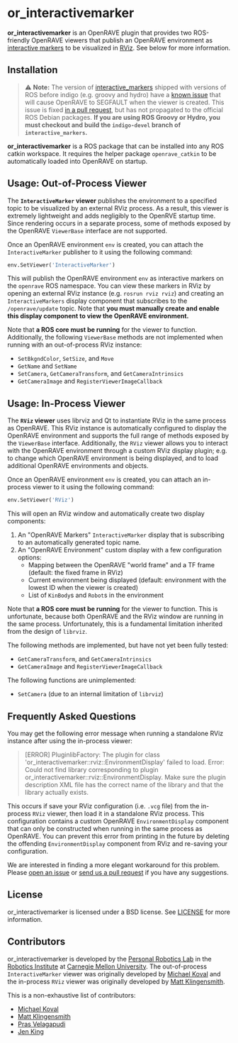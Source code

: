 # or_interactivemarker #

**or_interactivemarker** is an OpenRAVE plugin that provides two ROS-friendly OpenRAVE
viewers that publish an OpenRAVE environment as
[interactive markers](http://wiki.ros.org/interactive_markers)
to be visualized in
[RViz](http://wiki.ros.org/rviz). See below for more information.


## Installation ##

> :warning: **Note:** The version of [interactive_markers](http://wiki.ros.org/interactive_markers)
> shipped with versions of ROS before indigo (e.g. groovy and hydro) have a
> [known issue](https://github.com/ros-visualization/interactive_markers/issues/18)
> that will cause OpenRAVE to SEGFAULT when the viewer is created. This issue is fixed
> [in a pull request](https://github.com/ros-visualization/interactive_markers/pull/19),
> but has not propagated to the official ROS Debian packages. **If you are using
> ROS Groovy or Hydro, you must checkout and build the `indigo-devel` branch of
> `interactive_markers`.**

**or_interactivemarker** is a ROS package that can be installed into any ROS catkin workspace.  It requires the helper package `openrave_catkin` to be automatically loaded into OpenRAVE on startup.

## Usage: Out-of-Process Viewer ##

The **`InteractiveMarker` viewer** publishes the environment to a specified
topic to be visualized by an external RViz process. As a result, this viewer is
extremely lightweight and adds negligibly to the OpenRVE startup time. Since
rendering occurs in a separate process, some of methods exposed by the OpenRAVE
`ViewerBase` interface are not supported.

Once an OpenRAVE environment `env` is created, you can attach the
`InteractiveMarker` publisher to it using the following command:

```python
env.SetViewer('InteractiveMarker')
```

This will publish the OpenRAVE environment `env` as interactive markers on the
`openrave` ROS namespace. You can view these markers in RViz by opening an
external RViz instance (e.g. `rosrun rviz rviz`) and creating an
`InteractiveMarkers` display component that subscribes to the
`/openrave/update` topic. Note that **you must manually create and enable this
display component to view the OpenRAVE environment.**

Note that **a ROS core must be running** for the viewer to function.
Additionally, the following `ViewerBase` methods are not implemented when
running with an out-of-process RViz instance:

- `SetBkgndColor`, `SetSize`, and `Move`
- `GetName` and `SetName`
- `SetCamera`, `GetCameraTransform`, and `GetCameraIntrinsics`
- `GetCameraImage` and `RegisterViewerImageCallback`


## Usage: In-Process Viewer ##
The **`RViz` viewer**  uses librviz and Qt to instantiate RViz in the same
process as OpenRAVE. This RViz instance is automatically configured to display
the OpenRAVE environment and supports the full range of methods exposed by the
`ViewerBase` interface. Additionally, the `RViz` viewer allows you to interact
with the OpenRAVE environment through a custom RViz display plugin; e.g. to
change which OpenRAVE environment is being displayed, and to
load additional OpenRAVE environments and objects.

Once an OpenRAVE environment `env` is created, you can attach an in-process
viewer to it using the following command:

```python
env.SetViewer('RViz')
```

This will open an RViz window and automatically create two display components:

1. An "OpenRAVE Markers" `InteractiveMarker` display that is subscribing to an
   automatically generated topic name.
2. An "OpenRAVE Environment" custom display with a few configuration options:
    - Mapping between the OpenRAVE "world frame" and a TF frame (default: the
      fixed frame in RViz)
    - Current environment being displayed (default: environment with the lowest
      ID when the viewer is created)
    - List of `KinBody`s and `Robot`s in the environment

Note that **a ROS core must be running** for the viewer to function. This is
unfortunate, because both OpenRAVE and the RViz window are running in the same
process. Unfortunately, this is a fundamental limitation inherited from the
design of `librviz`.

The following methods are implemented, but have not yet been fully tested:

- `GetCameraTransform`, and `GetCameraIntrinsics`
- `GetCameraImage` and `RegisterViewerImageCallback`

The following functions are unimplemented:

- `SetCamera` (due to an internal limitation of `librviz`)


## Frequently Asked Questions ##

You may get the following error message when running a standalone RViz instance
after using the in-process viewer:

> [ERROR] PluginlibFactory: The plugin for class
> 'or_interactivemarker::rviz::EnvironmentDisplay' failed to load.  Error:
> Could not find library corresponding to plugin
> or_interactivemarker::rviz::EnvironmentDisplay. Make sure the plugin
> description XML file has the correct name of the library and that the library
> actually exists.

This occurs if save your RViz configuration (i.e. `.vcg` file) from the
in-process `RViz` viewer, then load it in a standalone RViz process. This
configuration contains a custom OpenRAVE `EnvironmentDisplay` component that
can only be constructed when running in the same process as OpenRAVE. You can
prevent this error from printing in the future by deleting the offending
`EnvironmentDisplay` component from RViz and re-saving your configuration.

We are interested in finding a more elegant workaround for this problem. Please
[open an issue](https://github.com/personalrobotics/or_interactivemarker/issues) or
[send us a pull request](https://github.com/personalrobotics/or_interactivemarker/compare)
if you have any suggestions.


## License ##

or_interactivemarker is licensed under a BSD license. See [LICENSE](LICENSE) for more
information.


## Contributors ##

or_interactivemarker is developed by the
[Personal Robotics Lab](https://personalrobotics.ri.cmu.edu) in the [Robotics
Institute](https://www.ri.cmu.edu) at [Carnegie Mellon
University](http://www.cmu.edu). The out-of-process `InteractiveMarker` viewer
was originally developed by
[Michael Koval](https://github.com/mkoval)
and the in-process `RViz` viewer was originally developed by
[Matt Klingensmith](https://github.com/mklingen).

This is a non-exhaustive list of contributors:
- [Michael Koval](https://github.com/mkoval)
- [Matt Klingensmith](https://github.com/mklingen)
- [Pras Velagapudi](https://github.com/psigen)
- [Jen King](https://github.com/jeking04)

